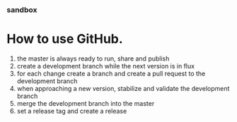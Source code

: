 ### sandbox

# How to use GitHub.

1. the master is always ready to run, share and publish
2. create a development branch while the next version is in flux
3. for each change create a branch and create a pull request to the development branch
4. when approaching a new version, stabilize and validate the development branch
5. merge the development branch into the master
6. set a release tag and create a release


